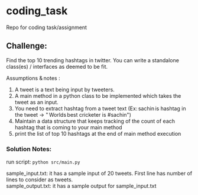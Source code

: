 # coding_task
Repo for coding task/assignment

## Challenge: 
Find the top 10 trending hashtags in twitter. You can write a standalone class(es) / interfaces as deemed to be fit.  

Assumptions & notes :  
1. A tweet is a text being input by tweeters.  
2. A main method in a python class to be implemented which takes the tweet as an input.  
3. You need to extract hashtag from a tweet text (Ex: sachin is hashtag in the tweet -> " Worlds best cricketer is #sachin")  
4. Maintain a data structure that keeps tracking of the count of each hashtag that is coming to your main method  
5. print the list of top 10 hashtags at the end of main method execution

### Solution Notes:
run script: `python src/main.py`

sample_input.txt: it has a sample input of 20 tweets. First line has number of lines to consider as tweets.<br>
sample_output.txt: it has a sample output for sample_input.txt
